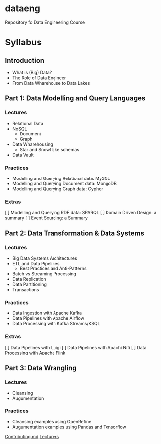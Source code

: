 # dataeng
Repository fo Data Engineering Course  

# Syllabus

## Introduction
- What is (Big) Data?
- The Role of Data Engineer
- From Data Wharehouse to Data Lakes

## Part 1: Data Modelling and Query Languages

### Lectures
- Relational Data
- NoSQL
  - Document
  - Graph
- Data Wharehousing
  - Star and Snowflake schemas
- Data Vault 

### Practices
- Modelling and Querying Relational data: MySQL
- Modelling and Querying Document data: MongoDB
- Modelling and Querying Graph data: Cypher

### Extras

[ ] Modelling and Querying RDF data: SPARQL
[ ] Domain Driven Design: a summary
[ ] Event Sourcing: a Summary

## Part 2: Data Transformation & Data Systems

### Lectures

- Big Data Systems Architectures
- ETL and Data Pipelines
  - Best Practices and Anti-Patterns
- Batch vs Streaming Processing
- Data Replication
- Data Partitioning
- Transactions

### Practices

- Data Ingestion with Apache Kafka
- Data Pipelines with Apache Airflow
- Data Processing with Kafka Streams/KSQL

### Extras

[ ] Data Pipelines with Luigi
[ ] Data Pipelines with Apachi Nifi 
[ ] Data Processing with Apache Flink

## Part 3: Data Wrangling

### Lectures
- Cleansing
- Augumentation

### Practices
- Cleansing examples using OpenRefine
- Augumentation examples using Pandas and Tensorflow

[Contributing.md](./Contributing.md)
[Lecturers](./Lecturers.md)
